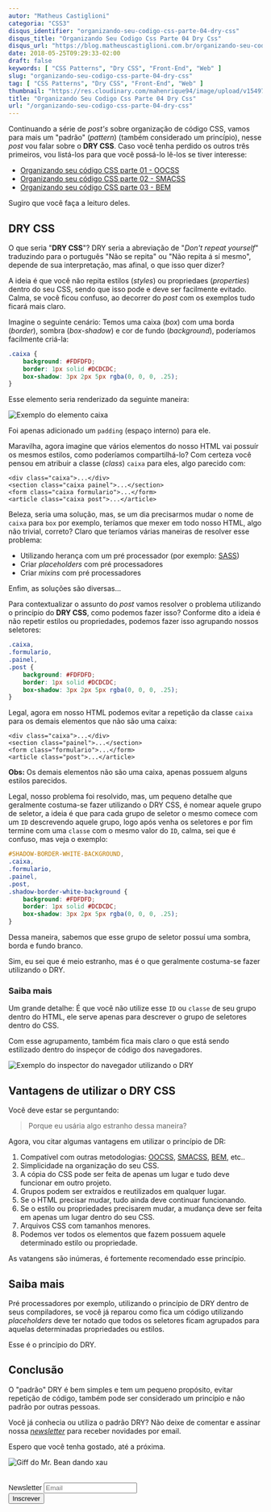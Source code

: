 ```yaml
---
autor: "Matheus Castiglioni"
categoria: "CSS3"
disqus_identifier: "organizando-seu-codigo-css-parte-04-dry-css"
disqus_title: "Organizando Seu Codigo Css Parte 04 Dry Css"
disqus_url: "https://blog.matheuscastiglioni.com.br/organizando-seu-codigo-css-parte-04-dry-css"
date: 2018-05-25T09:29:33-02:00
draft: false
keywords: [ "CSS Patterns", "Dry CSS", "Front-End", "Web" ]
slug: "organizando-seu-codigo-css-parte-04-dry-css"
tag: [ "CSS Patterns", "Dry CSS", "Front-End", "Web" ]
thumbnail: "https://res.cloudinary.com/mahenrique94/image/upload/v1549709597/organizando-seu-codigo-css-parte-04-dry-css_ra9buq.jpg"
title: "Organizando Seu Codigo Css Parte 04 Dry Css"
url: "/organizando-seu-codigo-css-parte-04-dry-css"
---
```


Continuando a série de *post's* sobre organização de código CSS, vamos para mais um "padrão" (*pattern*) (também considerado um princípio), nesse *post* vou falar sobre o **DRY CSS**. Caso você tenha perdido os outros três primeiros, vou listá-los para que você possá-lo lê-los se tiver interesse:

- [Organizando seu código CSS parte 01 - OOCSS](http://blog.matheuscastiglioni.com.br/organizando-seu-codigo-css-parte-01)
- [Organizando seu código CSS parte 02 - SMACSS](http://blog.matheuscastiglioni.com.br/organizando-seu-codigo-css-parte-02)
- [Organizando seu código CSS parte 03 - BEM](http://blog.matheuscastiglioni.com.br/organizando-seu-codigo-css-parte-03)

Sugiro que você faça a leituro deles.

## DRY CSS

O que seria "**DRY CSS**"? DRY seria a abreviação de "*Don't repeat yourself*" traduzindo para o português "Não se repita" ou "Não repita á sí mesmo", depende de sua interpretação, mas afinal, o que isso quer dizer?

A ideia é que você não repita estilos (*styles*) ou propriedaes (*properties*) dentro do seu CSS, sendo que isso pode e deve ser facilmente evitado. Calma, se você ficou confuso, ao decorrer do *post* com os exemplos tudo ficará mais claro.

Imagine o seguinte cenário: Temos uma caixa (*box*) com uma borda (*border*), sombra (*box-shadow*) e cor de fundo (*background*), poderíamos facilmente criá-la:

```css
.caixa {
	background: #FDFDFD;
	border: 1px solid #DCDCDC;
	box-shadow: 3px 2px 5px rgba(0, 0, 0, .25);
}
```

Esse elemento seria renderizado da seguinte maneira:

![Exemplo do elemento caixa](https://res.cloudinary.com/mahenrique94/image/upload/v1549709655/post-dry-css-caixa-exemplo_bsuogj.png)

Foi apenas adicionado um `padding` (espaço interno) para ele.

Maravilha, agora imagine que vários elementos do nosso HTML vai possuír os mesmos estilos, como poderíamos compartilhá-lo? Com certeza você pensou em atribuir a classe (*class*) `caixa` para eles, algo parecido com:

```markup
<div class="caixa">...</div>
<section class="caixa painel">...</section>
<form class="caixa formulario">...</form>
<article class="caixa post">...</article>
```

Beleza, seria uma solução, mas, se um dia precisarmos mudar o nome de `caixa` para `box` por exemplo, teríamos que mexer em todo nosso HTML, algo não trivial, correto? Claro que teríamos várias maneiras de resolver esse problema:

- Utilizando herança com um pré processador (por exemplo: [SASS](http://blog.matheuscastiglioni.com.br/dando-poderes-ao-css-com-sass-parte-01))
- Criar *placeholders* com pré processadores
- Criar *mixins* com pré processadores

Enfim, as soluções são diversas...

Para contextualizar o assunto do *post* vamos resolver o problema utilizando o princípio do **DRY CSS**, como podemos fazer isso? Conforme dito a ideia é não repetir estilos ou propriedades, podemos fazer isso agrupando nossos seletores:

```css
.caixa,
.formulario,
.painel,
.post {
	background: #FDFDFD;
	border: 1px solid #DCDCDC;
	box-shadow: 3px 2px 5px rgba(0, 0, 0, .25);
}
```

Legal, agora em nosso HTML podemos evitar a repetição da classe `caixa` para os demais elementos que não são uma caixa:

```markup
<div class="caixa">...</div>
<section class="painel">...</section>
<form class="formulario">...</form>
<article class="post">...</article>
```

**Obs:** Os demais elementos não são uma caixa, apenas possuem alguns estilos parecidos.

Legal, nosso problema foi resolvido, mas, um pequeno detalhe que geralmente costuma-se fazer utilizando o DRY CSS, é nomear aquele grupo de seletor, a ideia é que para cada grupo de seletor o mesmo comece com um `ID` descrevendo aquele grupo, logo após venha os seletores e por fim termine com uma `classe` com o mesmo valor do `ID`, calma, sei que é confuso, mas veja o exemplo:

```css
#SHADOW-BORDER-WHITE-BACKGROUND,
.caixa,
.formulario,
.painel,
.post,
.shadow-border-white-background {
	background: #FDFDFD;
	border: 1px solid #DCDCDC;
	box-shadow: 3px 2px 5px rgba(0, 0, 0, .25);
}
```

Dessa maneira, sabemos que esse grupo de seletor possuí uma sombra, borda e fundo branco.

Sim, eu sei que é meio estranho, mas é o que geralmente costuma-se fazer utilizando o DRY.

### Saiba mais

Um grande detalhe: É que você não utilize esse `ID` ou `classe` de seu grupo dentro do HTML, ele serve apenas para descrever o grupo de seletores dentro do CSS.

Com esse agrupamento, também fica mais claro o que está sendo estilizado dentro do inspeçor de código dos navegadores.

![Exemplo do inspector do navegador utilizando o DRY](https://res.cloudinary.com/mahenrique94/image/upload/v1549709708/post-dry-css-inspector-exemplo_ixlwzn.png)

## Vantagens de utilizar o DRY CSS

Você deve estar se perguntando:

> Porque eu usária algo estranho dessa maneira?

Agora, vou citar algumas vantagens em utilizar o princípio de DR:

1. Compatível com outras metodologias: [OOCSS](http://blog.matheuscastiglioni.com.br/organizando-seu-codigo-css-parte-01), [SMACSS](http://blog.matheuscastiglioni.com.br/organizando-seu-codigo-css-parte-02), [BEM](http://blog.matheuscastiglioni.com.br/organizando-seu-codigo-css-parte-03), etc..
2. Simplicidade na organização do seu CSS.
3. A cópia do CSS pode ser feita de apenas um lugar e tudo deve funcionar em outro projeto.
4. Grupos podem ser extraídos e reutilizados em qualquer lugar.
5. Se o HTML precisar mudar, tudo ainda deve continuar funcionando.
6. Se o estilo ou propriedades precisarem mudar, a mudança deve ser feita em apenas um lugar dentro do seu CSS.
7. Arquivos CSS com tamanhos menores.
8. Podemos ver todos os elementos que fazem possuem aquele determinado estilo ou propriedade.

As vatangens são inúmeras, é fortemente recomendado esse princípio.

## Saiba mais

Pré processadores por exemplo, utilizando o princípio de DRY dentro de seus compiladores, se você já reparou como fica um código utilizando *placeholders* deve ter notado que todos os seletores ficam agrupados para aquelas determinadas propriedades ou estilos.

Esse é o princípio do DRY.

## Conclusão

O "padrão" DRY é bem simples e tem um pequeno propósito, evitar repetição de código, também pode ser considerado um princípio e não padrão por outras pessoas.

Você já conhecia ou utiliza o padrão DRY? Não deixe de comentar e assinar nossa [*newsletter*](http://eepurl.com/ggP7Rv) para receber novidades por email.

Espero que você tenha gostado, até a próxima.

![Giff do Mr. Bean dando xau](https://res.cloudinary.com/mahenrique94/image/upload/v1549709762/gif-mr-bean-dando-xau_k4rhyl.gif)

<!-- Begin Mailchimp Signup Form -->
<link href="//cdn-images.mailchimp.com/embedcode/horizontal-slim-10_7.css" rel="stylesheet" type="text/css">
<style type="text/css">
	#mc_embed_signup{clear:left; font:14px Helvetica,Arial,sans-serif; width:100%;margin-top: 2rem;}
</style>
<div id="mc_embed_signup">
<form action="https://matheuscastiglioni.us12.list-manage.com/subscribe/post?u=5a8a2e7202680f2d5098f12bc&amp;id=6ede898886" method="post" id="mc-embedded-subscribe-form" name="mc-embedded-subscribe-form" class="validate" target="_blank" novalidate>
    <div id="mc_embed_signup_scroll">
	<label for="mce-EMAIL">Newsletter</label>
	<input type="email" value="" name="EMAIL" class="email" id="mce-EMAIL" placeholder="Email" required>
    <div style="position: absolute; left: -5000px;" aria-hidden="true"><input type="text" name="b_5a8a2e7202680f2d5098f12bc_6ede898886" tabindex="-1" value=""></div>
    <div class="clear"><input type="submit" value="Inscrever" name="subscribe" id="mc-embedded-subscribe" class="button"></div></div>
</form>
</div>
<!--End mc_embed_signup-->
